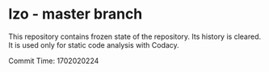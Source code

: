 # lzo - master branch

This repository contains frozen state of the repository.
Its history is cleared. It is used only for static code
analysis with Codacy.

Commit Time: 1702020224